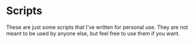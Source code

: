 # Scripts
These are just some scripts that I've written for personal use. They are not meant to be used by anyone else, but feel free to use them if you want.



